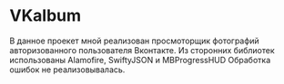 # VKalbum
 В данное проекет мной реализован просмоторщик фотографий авторизованного пользователя Вконтакте. 
 Из сторонних библиотек использованы Alamofire, SwiftyJSON и MBProgressHUD
 Обработка ошибок не реализовывалась.
 

